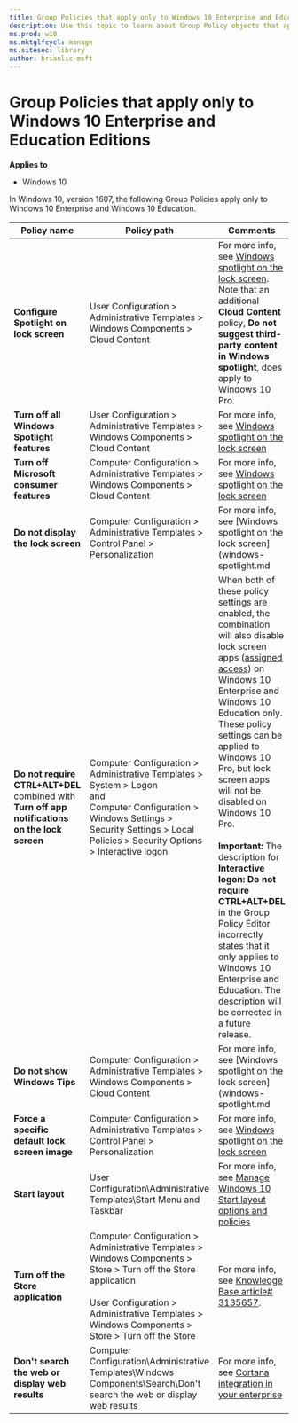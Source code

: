```yaml
---
title: Group Policies that apply only to Windows 10 Enterprise and Education Editions (Windows 10)
description: Use this topic to learn about Group Policy objects that apply only to Windows 10 Enterprise and Windows 10 Education.
ms.prod: w10
ms.mktglfcycl: manage
ms.sitesec: library
author: brianlic-msft
---
```


# Group Policies that apply only to Windows 10 Enterprise and Education Editions

**Applies to**

-   Windows 10

In Windows 10, version 1607, the following Group Policies apply only to Windows 10 Enterprise and Windows 10 Education.

| Policy name | Policy path | Comments |
| --- | --- | --- |
| **Configure Spotlight on lock screen** | User Configuration > Administrative Templates > Windows Components > Cloud Content | For more info, see [Windows spotlight on the lock screen](windows-spotlight.md). Note that an additional **Cloud Content** policy, **Do not suggest third-party content in Windows spotlight**, does apply to Windows 10 Pro. |
| **Turn off all Windows Spotlight features** | User Configuration > Administrative Templates > Windows Components > Cloud Content | For more info, see [Windows spotlight on the lock screen](windows-spotlight.md) |
| **Turn off Microsoft consumer features** | Computer Configuration > Administrative Templates > Windows Components > Cloud Content | For more info, see [Windows spotlight on the lock screen](windows-spotlight.md) |
| **Do not display the lock screen** | Computer Configuration > Administrative Templates > Control Panel > Personalization | For more info, see [Windows spotlight on the lock screen](windows-spotlight.md |
| **Do not require CTRL+ALT+DEL** </br>combined with</br>**Turn off app notifications on the lock screen** | Computer Configuration > Administrative Templates > System > Logon </br>and</br>Computer Configuration > Windows Settings > Security Settings > Local Policies > Security Options > Interactive logon | When both of these policy settings are enabled, the combination will also disable lock screen apps ([assigned access](set-up-a-device-for-anyone-to-use.md)) on Windows 10 Enterprise and Windows 10 Education only. These policy settings can be applied to Windows 10 Pro, but lock screen apps will not be disabled on Windows 10 Pro. </br></br>**Important:** The description for **Interactive logon: Do not require CTRL+ALT+DEL** in the Group Policy Editor incorrectly states that it only applies to Windows 10 Enterprise and Education. The description will be corrected in a future release.|
| **Do not show Windows Tips** | Computer Configuration > Administrative Templates > Windows Components > Cloud Content | For more info, see [Windows spotlight on the lock screen](windows-spotlight.md |
| **Force a specific default lock screen image** | Computer Configuration > Administrative Templates > Control Panel > Personalization | For more info, see [Windows spotlight on the lock screen](windows-spotlight.md) |
| **Start layout** | User Configuration\Administrative Templates\Start Menu and Taskbar | For more info, see [Manage Windows 10 Start layout options and policies](windows-10-start-layout-options-and-policies.md)  |
| **Turn off the Store application** | Computer Configuration > Administrative Templates > Windows Components > Store > Turn off the Store application<br><br>User Configuration > Administrative Templates > Windows Components > Store > Turn off the Store | For more info, see [Knowledge Base article# 3135657](https://support.microsoft.com/kb/3135657). |
| **Don't search the web or display web results** | Computer Configuration\Administrative Templates\Windows Components\Search\Don't search the web or display web results | For more info, see [Cortana integration in your enterprise](manage-cortana-in-enterprise.md) |



 
